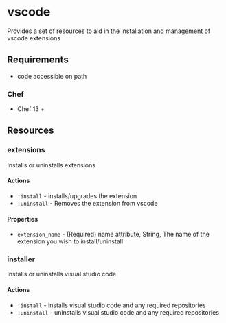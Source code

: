 # vscode

Provides a set of resources to aid in the installation and management of vscode extensions

## Requirements

- code accessible on path

### Chef

- Chef 13 +

## Resources

### extensions

Installs or uninstalls extensions 

#### Actions
- `:install` - installs/upgrades the extension
- `:uninstall` - Removes the extension from vscode


#### Properties

- `extension_name` - (Required) name attribute, String, The name of the extension you wish to install/uninstall

### installer

Installs or uninstalls visual studio code 

#### Actions
- `:install` - installs visual studio code and any required repositories 
- `:uninstall` - uninstalls visual studio code and any required repositories
